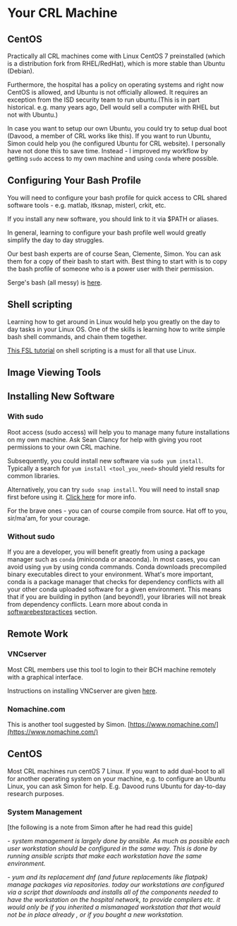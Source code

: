 # Your CRL Machine

## CentOS 

Practically all CRL machines come with Linux CentOS 7 preinstalled (which is a distribution fork from RHEL/RedHat), which is more stable than Ubuntu (Debian). 

Furthermore, the hospital has a policy on operating systems and right now CentOS is allowed, and Ubuntu is not officially allowed.  It requires an exception from the ISD security team to run ubuntu.(This is in part historical.  e.g. many years ago, Dell would sell a computer with RHEL but not with Ubuntu.)

In case you want to setup our own Ubuntu, you could try to setup dual boot (Davood, a member of CRL works like this). If you want to run Ubuntu, Simon could help you (he configured Ubuntu for CRL website). I personally have not done this to save time. Instead - I improved my workflow by getting `sudo` access to my own machine and using `conda` where possible. 



## Configuring Your Bash Profile 

You will need to configure your bash profile for quick access to CRL shared software tools - e.g. matlab, itksnap, misterI, crkit, etc. 

If you install any new software, you should link to it via $PATH or aliases. 

In general, learning to configure your bash profile well would greatly simplify the day to day struggles. 

Our best bash experts are of course Sean, Clemente, Simon. You can ask them for a copy of their bash to start with. Best thing to start with is to copy the bash profile of someone who is a power user with their permission. 

Serge's bash (all messy) is [here](https://drive.google.com/file/d/1jtAbLmEDQQYUKd_AXxLMZX4Ewh0bCiIQ/view?usp=sharing).

## Shell scripting 

Learning how to get around in Linux would help you greatly on the day to day tasks in your Linux OS. One of the skills is learning how to write simple bash shell commands, and chain them together. 

[This FSL tutorial](http://fsl.fmrib.ox.ac.uk/fslcourse/lectures/scripting/all.htm) on shell scripting is a must for all that use Linux. 


## Image Viewing Tools




## Installing New Software

### With sudo 
Root access (sudo access) will help you to manage many future installations on my own machine. Ask Sean Clancy for help with giving you root permissions to your own CRL machine. 

Subsequently, you could install new software via `sudo yum install`. Typically a search for `yum install <tool_you_need>` should yield results for common libraries. 

Alternatively, you can try `sudo snap install`. You will need to install snap first before using it. [Click here](https://snapcraft.io/install/snapd/centos) for more info. 

For the brave ones - you can of course compile from source. Hat off to you, sir/ma'am, for your courage. 

### Without sudo 

If you are a developer, you will benefit greatly from using a package manager such as `conda` (miniconda or anaconda). In most cases, you can avoid using `yum` by using conda commands. Conda downloads precompiled binary executables direct to your environment. What's more important, conda is a package manager that checks for dependency conflicts with all your other conda uploaded software for a given environment. This means that if you are building in python (and beyond!), your libraries will not break from dependency conflicts. Learn more about conda in [softwarebestpractices](softwarebestpractices) section. 

## Remote Work


### VNCserver 

Most CRL members use this tool to login to their BCH machine remotely with  a graphical interface. 

Instructions on installing VNCserver are given [here](). 


### Nomachine.com 

This is another tool suggested by Simon. [https://www.nomachine.com/](https://www.nomachine.com/)


## CentOS 
Most CRL machines run centOS 7 Linux. If you want to add dual-boot to all for another operating system on your machine, e.g. to configure an Ubuntu Linux, you can ask Simon for help. E.g. Davood runs Ubuntu for day-to-day research purposes. 






### System Management 

[the following is a note from Simon after he had read this guide] 

_- system management is largely done by ansible.  As much as possible each user workstation should be configured in the same way. This is done by running ansible scripts that make each workstation have the same environment._

_- yum and its replacement dnf (and future replacements like flatpak) manage packages via repositories. today our workstations are configured via  a script that downloads and installs all of the components needed to have the workstation on the hospital network, to provide compilers etc. it would only be if you inherited a mismanaged workstation that that would not be in place already , or if you bought a new workstation._